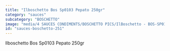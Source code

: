 ```yaml
---
title: "Ilboschetto Bos Sp0103 Pepato 250gr"
category: "sauces"
subcategory: "BOSCHETTO"
image: "media/4 SAUCES CONDIMENTS/BOSCHETTO PICS/IlBoschetto - BOS-SP0103 Pepato 250GR.png"
id: "sauces-boschetto-251"
---
```


Ilboschetto Bos Sp0103 Pepato 250gr
